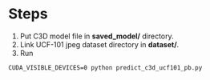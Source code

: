 
# Steps
1. Put C3D model file in **saved_model/** directory.
2. Link UCF-101 jpeg dataset directory in **dataset/**.
3. Run
```shell
CUDA_VISIBLE_DEVICES=0 python predict_c3d_ucf101_pb.py
```
